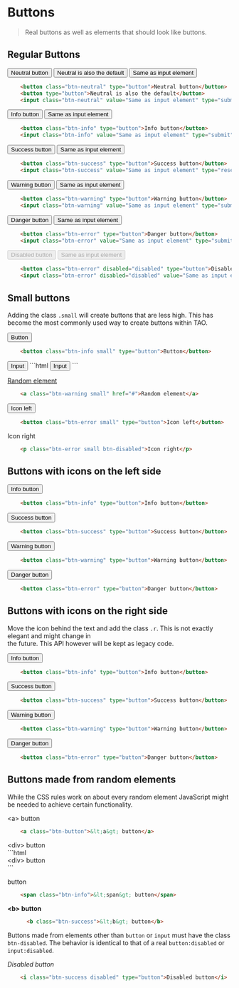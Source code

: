 <!--
tags: ["Style Guide:Buttons"]
-->

# Buttons

> Real buttons as well as elements that should look like buttons.

## Regular Buttons

<button class="btn-neutral" type="button">Neutral button</button>
<button type="button">Neutral is also the default</button>
<input class="btn-neutral" value="Same as input element" type="submit">
```html
	<button class="btn-neutral" type="button">Neutral button</button>
	<button type="button">Neutral is also the default</button>
	<input class="btn-neutral" value="Same as input element" type="submit">
```

<button class="btn-info" type="button">Info button</button>
<input class="btn-info" value="Same as input element" type="submit">
```html
	<button class="btn-info" type="button">Info button</button>
	<input class="btn-info" value="Same as input element" type="submit">
```

<button class="btn-success" type="button">Success button</button>
<input class="btn-success" value="Same as input element" type="reset">
```html
	<button class="btn-success" type="button">Success button</button>
	<input class="btn-success" value="Same as input element" type="reset">
```

<button class="btn-warning" type="button">Warning button</button>
<input class="btn-warning" value="Same as input element" type="submit">
```html
	<button class="btn-warning" type="button">Warning button</button>
	<input class="btn-warning" value="Same as input element" type="submit">
```

<button class="btn-error" type="button">Danger button</button>
<input class="btn-error" value="Same as input element" type="submit">
```html
	<button class="btn-error" type="button">Danger button</button>
	<input class="btn-error" value="Same as input element" type="submit">
```

<button class="btn-error" disabled="disabled" type="button">Disabled button</button>
<input class="btn-error" disabled="disabled" value="Same as input element" type="submit">
```html
	<button class="btn-error" disabled="disabled" type="button">Disabled button</button>
	<input class="btn-error" disabled="disabled" value="Same as input element" type="submit">
```

## Small buttons

Adding the class `.small` will create buttons that are less high. This has become the most commonly used way to create buttons within TAO.

<button class="btn-info small" type="button">Button</button>
```html
	<button class="btn-info small" type="button">Button</button>
```

<input class="btn-success small" value="Input" type="submit">
```html
	<input class="btn-success small" value="Input" type="submit">
```

<a class="btn-warning small" href="#">Random element</a>
```html
	<a class="btn-warning small" href="#">Random element</a>
```

<button class="btn-error small" type="button">Icon left</button>
```html
	<button class="btn-error small" type="button">Icon left</button>
```

<p class="btn-error small btn-disabled">Icon right</p>

```html
	<p class="btn-error small btn-disabled">Icon right</p>
```

## Buttons with icons on the left side

<button class="btn-info" type="button">Info button</button>

```html
	<button class="btn-info" type="button">Info button</button>
```

<button class="btn-success" type="button">Success button</button>

```html
	<button class="btn-success" type="button">Success button</button>
```

<button class="btn-warning" type="button">Warning button</button>

```html
	<button class="btn-warning" type="button">Warning button</button>
```

<button class="btn-error" type="button">Danger button</button>

```html
	<button class="btn-error" type="button">Danger button</button>
```

## Buttons with icons on the right side

Move the icon behind the text and add the class `.r`. This is not exactly elegant and might change in  
the future. This API however will be kept as legacy code.

<button class="btn-info" type="button">Info button</button>

```html
	<button class="btn-info" type="button">Info button</button>
```

<button class="btn-success" type="button">Success button</button>

```html
	<button class="btn-success" type="button">Success button</button>
```

<button class="btn-warning" type="button">Warning button</button>

```html
	<button class="btn-warning" type="button">Warning button</button>
```

<button class="btn-error" type="button">Danger button</button>

```html
	<button class="btn-error" type="button">Danger button</button>
```

## Buttons made from random elements

While the CSS rules work on about every random element JavaScript might be needed to achieve certain functionality.

<a class="btn-button">&lt;a&gt; button</a>

```html
	<a class="btn-button">&lt;a&gt; button</a>
```

<div class="btn-error">&lt;div&gt; button</div>
```html
	<div class="btn-error">&lt;div&gt; button</div>
```

<span class="btn-info"><span> button</span>

```html
	<span class="btn-info">&lt;span&gt; button</span>
```

<b class="btn-success">&lt;b&gt; button</b>

```html
	  <b class="btn-success">&lt;b&gt; button</b>
```

Buttons made from elements other than `button` or `input` must have the class `btn-disabled`. The behavior is identical to that of a real `button:disabled` or `input:disabled`.

<i class="btn-success disabled" type="button">Disabled button</i>

```html
	<i class="btn-success disabled" type="button">Disabled button</i>
```
